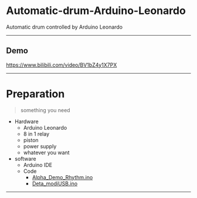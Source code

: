 # Automatic-drum-Arduino-Leonardo
Automatic drum controlled by Arduino Leonardo

---

## Demo
https://www.bilibili.com/video/BV1bZ4y1X7PX

---

# Preparation
> something you need
- Hardware
  - Arduino Leonardo
  - 8 in 1 relay
  - piston
  - power supply
  - whatever you want
- software
  - Arduino IDE
  - Code
    - [Alpha_Demo_Rhythm.ino](Alpha_Demo_Rhythm/Alpha_Demo_Rhythm.ino)
    - [Deta_modiUSB.ino](Beta_MidiUSB/Beta_MidiUSB.ino)

---

